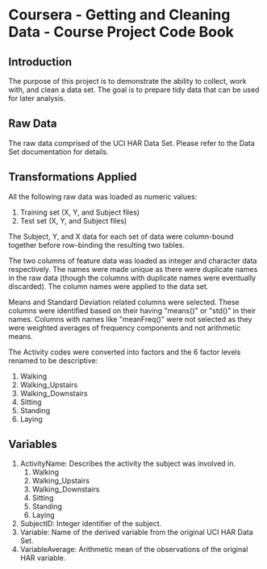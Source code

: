 Coursera - Getting and Cleaning Data - Course Project Code Book
=====================================================


Introduction
----
The purpose of this project is to demonstrate the ability to collect, work with, and clean a data set. The goal is to prepare tidy data that can be used for later analysis.


Raw Data
----
The raw data comprised of the UCI HAR Data Set. Please refer to the Data Set documentation for details. 


Transformations Applied
-------

All the following raw data was loaded as numeric values:

1. Training set (X, Y, and Subject files)
2. Test set (X, Y, and Subject files)

The Subject, Y, and X data for each set of data were column-bound together before row-binding the resulting two tables.

The two columns of feature data was loaded as integer and character data respectively. The names were made unique as there were duplicate names in the raw data (though the columns with duplicate names were eventually discarded). The column names were applied to the data set. 

Means and Standard Deviation related columns were selected. These columns were identified based on their having "means()" or "std()" in their names. Columns with names like "meanFreq()" were not selected as they were weighted averages of frequency components and not arithmetic means. 

The Activity codes were converted into factors and the 6 factor levels renamed to be descriptive:

1. Walking
2. Walking_Upstairs
3. Walking_Downstairs
4. Sitting
5. Standing
6. Laying



Variables
----

1. ActivityName: Describes the activity the subject was involved in. 
    1. Walking
    2. Walking_Upstairs
    3. Walking_Downstairs
    4. Sitting
    5. Standing
    6. Laying
2. SubjectID: Integer identifier of the subject.
3. Variable: Name of the derived variable from the original UCI HAR Data Set.
4. VariableAverage: Arithmetic mean of the observations of the original HAR variable. 